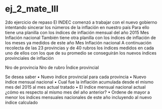 # ej_2_mate_III
2do ejercicio de repaso
El INDEC comenzó a trabajar con el nuevo gobierno intentando sincerar los números de la inflación en nuestro país
Para ello tiene una planilla con los índices de inflación mensual del año 2015
Mes 
Inflación nacional
También tiene otra planilla con los índices de inflación de los meses ya medidos de este año
Mes
Inflación nacional
A continuación recolecta de las 23 provincias y de 40 rubros los índices medidos en cada uno de ellos con los que de su promedio se conseguirán los nuevos índices provinciales de inflación

Nro de provincia
Nro de rubro
Índice provincial

Se desea saber
•	Nuevo índice provincial para cada provincia
•	Nuevo índice mensual nacional
•	Cual fue la inflación acumulada desde el mismo mes del 2015 al mes actual tratado
•	El índice mensual nacional actual ¿cómo es respecto al mismo mes del año anterior?
•	Ordene de mayor a menor los índices mensuales nacionales de este año incluyendo al nuevo índice calculado
